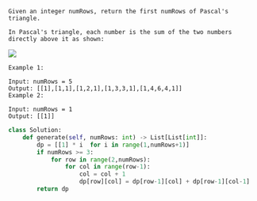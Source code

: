 ```
Given an integer numRows, return the first numRows of Pascal's triangle.

In Pascal's triangle, each number is the sum of the two numbers directly above it as shown:
```
![](https://upload.wikimedia.org/wikipedia/commons/0/0d/PascalTriangleAnimated2.gif)

```
Example 1:

Input: numRows = 5
Output: [[1],[1,1],[1,2,1],[1,3,3,1],[1,4,6,4,1]]
Example 2:

Input: numRows = 1
Output: [[1]]
```

```python
class Solution:
    def generate(self, numRows: int) -> List[List[int]]:
        dp = [[1] * i  for i in range(1,numRows+1)]
        if numRows >= 3:
            for row in range(2,numRows):
                for col in range(row-1):
                    col = col + 1
                    dp[row][col] = dp[row-1][col] + dp[row-1][col-1]
        return dp
```
